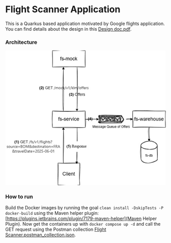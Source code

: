 # Flight Scanner Application

This is a Quarkus based application motivated by Google flights 
application. You can find details about the design in this 
[Design doc.pdf](documentation%2FDesign%20doc.pdf).

### Architecture

![fs-scanner.jpg](documentation%2Ffs-scanner.jpg)

### How to run
Build the Docker images by running the goal 
`clean install -DskipTests -P docker-build` using the Maven 
helper plugin: [https://plugins.jetbrains.com/plugin/7179-maven-helper](Maven Helper Plugin).
Now get the containers up with `docker compose up -d` and call the
GET request using the Postman collection [Flight Scanner.postman_collection.json](documentation%2FFlight%20Scanner.postman_collection.json).